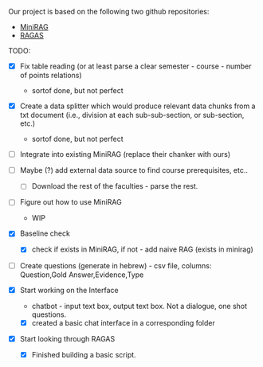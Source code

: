 Our project is based on the following two github repositories:
- [MiniRAG](https://github.com/HKUDS/MiniRAG)
- [RAGAS](https://github.com/explodinggradients/ragas)

TODO:
- [x] Fix table reading (or at least parse a clear semester - course - number of points relations)
  - sortof done, but not perfect
- [x] Create a data splitter which would produce relevant data chunks from a txt document (i.e., division at each sub-sub-section, or sub-section, etc.)
  - sortof done, but not perfect
- [ ] Integrate into existing MiniRAG (replace their chanker with ours)
- [ ] Maybe (?) add external data source to find course prerequisites, etc..
  -[ ] Download the rest of the faculties - parse the rest.
- [ ] Figure out how to use MiniRAG
    - WIP
- [x] Baseline check 
  - [x] check if exists in MiniRAG, if not - add naive RAG (exists in minirag)

- [ ] Create questions (generate in hebrew) - csv file, columns: Question,Gold Answer,Evidence,Type
 
- [x] Start working on the Interface
  - chatbot - input text box, output text box. Not a dialogue, one shot questions.
  - [x] created a basic chat interface in a corresponding folder
- [x] Start looking through RAGAS
  - [x] Finished building a basic script.

